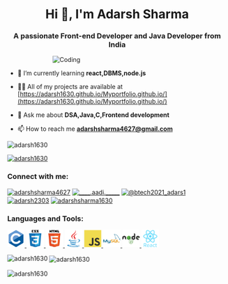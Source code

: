 <h1 align="center">Hi 👋, I'm Adarsh Sharma</h1>
<h3 align="center">A passionate Front-end Developer and Java Developer from India</h3>
<img align="right" alt="Coding" width="400" src="https://media.tenor.com/rePDfDWO3XoAAAAd/hacking.gif">

<br>


- 🌱 I’m currently learning **react,DBMS,node.js**

- 👨‍💻 All of my projects are available at [https://adarsh1630.github.io/Myportfolio.github.io/](https://adarsh1630.github.io/Myportfolio.github.io/)

- 💬 Ask me about **DSA,Java,C,Frontend development**

- 📫 How to reach me **adarshsharma4627@gmail.com**

<p align="left"> <img src="https://komarev.com/ghpvc/?username=adarsh1630&label=Profile%20views&color=0e75b6&style=flat" alt="adarsh1630" /> </p>

<p align="left"> <a href="https://github.com/ryo-ma/github-profile-trophy"><img src="https://github-profile-trophy.vercel.app/?username=adarsh1630" alt="adarsh1630" /></a> </p>


<h3 align="left">Connect with me:</h3>
<p align="left">
<a href="https://linkedin.com/in/adarshsharma4627" target="blank"><img align="center" src="https://raw.githubusercontent.com/rahuldkjain/github-profile-readme-generator/master/src/images/icons/Social/linked-in-alt.svg" alt="adarshsharma4627" height="30" width="40" /></a>
<a href="https://instagram.com/____.aadi._____" target="blank"><img align="center" src="https://raw.githubusercontent.com/rahuldkjain/github-profile-readme-generator/master/src/images/icons/Social/instagram.svg" alt="____.aadi._____" height="30" width="40" /></a>
<a href="https://www.hackerrank.com/@btech2021_adars1" target="blank"><img align="center" src="https://raw.githubusercontent.com/rahuldkjain/github-profile-readme-generator/master/src/images/icons/Social/hackerrank.svg" alt="@btech2021_adars1" height="30" width="40" /></a>
<a href="https://www.leetcode.com/adarsh2303" target="blank"><img align="center" src="https://raw.githubusercontent.com/rahuldkjain/github-profile-readme-generator/master/src/images/icons/Social/leet-code.svg" alt="adarsh2303" height="30" width="40" /></a>
<a href="https://auth.geeksforgeeks.org/user/adarshsharma1630" target="blank"><img align="center" src="https://raw.githubusercontent.com/rahuldkjain/github-profile-readme-generator/master/src/images/icons/Social/geeks-for-geeks.svg" alt="adarshsharma1630" height="30" width="40" /></a>
</p>

<h3 align="left">Languages and Tools:</h3>
<p align="left"> <a href="https://www.cprogramming.com/" target="_blank" rel="noreferrer"> <img src="https://raw.githubusercontent.com/devicons/devicon/master/icons/c/c-original.svg" alt="c" width="40" height="40"/> </a> <a href="https://www.w3schools.com/css/" target="_blank" rel="noreferrer"> <img src="https://raw.githubusercontent.com/devicons/devicon/master/icons/css3/css3-original-wordmark.svg" alt="css3" width="40" height="40"/> </a> <a href="https://www.w3.org/html/" target="_blank" rel="noreferrer"> <img src="https://raw.githubusercontent.com/devicons/devicon/master/icons/html5/html5-original-wordmark.svg" alt="html5" width="40" height="40"/> </a> <a href="https://www.java.com" target="_blank" rel="noreferrer"> <img src="https://raw.githubusercontent.com/devicons/devicon/master/icons/java/java-original.svg" alt="java" width="40" height="40"/> </a> <a href="https://developer.mozilla.org/en-US/docs/Web/JavaScript" target="_blank" rel="noreferrer"> <img src="https://raw.githubusercontent.com/devicons/devicon/master/icons/javascript/javascript-original.svg" alt="javascript" width="40" height="40"/> </a> <a href="https://www.mysql.com/" target="_blank" rel="noreferrer"> <img src="https://raw.githubusercontent.com/devicons/devicon/master/icons/mysql/mysql-original-wordmark.svg" alt="mysql" width="40" height="40"/> </a> <a href="https://nodejs.org" target="_blank" rel="noreferrer"> <img src="https://raw.githubusercontent.com/devicons/devicon/master/icons/nodejs/nodejs-original-wordmark.svg" alt="nodejs" width="40" height="40"/> </a> <a href="https://reactjs.org/" target="_blank" rel="noreferrer"> <img src="https://raw.githubusercontent.com/devicons/devicon/master/icons/react/react-original-wordmark.svg" alt="react" width="40" height="40"/> </a> </p>

<p><img align="left" src="https://github-readme-stats.vercel.app/api/top-langs?username=adarsh1630&show_icons=true&locale=en&layout=compact" alt="adarsh1630" /></p>

<p>&nbsp;<img align="center" src="https://github-readme-stats.vercel.app/api?username=adarsh1630&show_icons=true&locale=en" alt="adarsh1630" /></p>

<p><img align="center" src="https://github-readme-streak-stats.herokuapp.com/?user=adarsh1630&" alt="adarsh1630" /></p>

